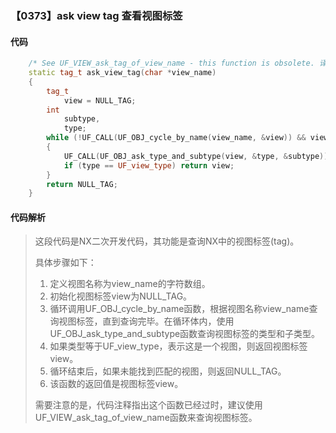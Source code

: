### 【0373】ask view tag 查看视图标签

#### 代码

```cpp
    /* See UF_VIEW_ask_tag_of_view_name - this function is obsolete. 译:查看UF_VIEW_ask_tag_of_view_name - 这个函数已经过时了。 */  
    static tag_t ask_view_tag(char *view_name)  
    {  
        tag_t  
            view = NULL_TAG;  
        int  
            subtype,  
            type;  
        while (!UF_CALL(UF_OBJ_cycle_by_name(view_name, &view)) && view)  
        {  
            UF_CALL(UF_OBJ_ask_type_and_subtype(view, &type, &subtype));  
            if (type == UF_view_type) return view;  
        }  
        return NULL_TAG;  
    }

```

#### 代码解析

> 这段代码是NX二次开发代码，其功能是查询NX中的视图标签(tag)。
>
> 具体步骤如下：
>
> 1. 定义视图名称为view_name的字符数组。
> 2. 初始化视图标签view为NULL_TAG。
> 3. 循环调用UF_OBJ_cycle_by_name函数，根据视图名称view_name查询视图标签，直到查询完毕。在循环体内，使用UF_OBJ_ask_type_and_subtype函数查询视图标签的类型和子类型。
> 4. 如果类型等于UF_view_type，表示这是一个视图，则返回视图标签view。
> 5. 循环结束后，如果未能找到匹配的视图，则返回NULL_TAG。
> 6. 该函数的返回值是视图标签view。
>
> 需要注意的是，代码注释指出这个函数已经过时，建议使用UF_VIEW_ask_tag_of_view_name函数来查询视图标签。
>
